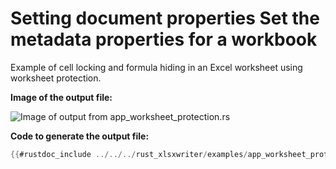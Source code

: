 # Setting document properties Set the metadata properties for a workbook

Example of cell locking and formula hiding in an Excel worksheet using worksheet
protection.

**Image of the output file:**


![Image of output from app_worksheet_protection.rs](../../images/app_worksheet_protection.png)

**Code to generate the output file:**

```rust
{{#rustdoc_include ../../../rust_xlsxwriter/examples/app_worksheet_protection.rs:8:}}
```